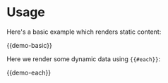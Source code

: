 # Usage

Here's a basic example which renders static content:

{{demo-basic}}

Here we render some dynamic data using `{{#each}}`:

{{demo-each}}
